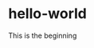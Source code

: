 # hello-world
<html>
<head>
  <title>Practice
  </title>
  </head>
  <body> This is the beginning
  </body>
</html>
